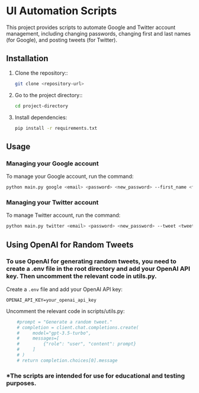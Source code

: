# UI Automation Scripts

This project provides scripts to automate Google and Twitter account management, including changing passwords, changing first and last names (for Google), and posting tweets (for Twitter).

## Installation

1. Clone the repository::
    ```bash
    git clone <repository-url>
    ```

2. Go to the project directory::
    ```bash
    cd project-directory
    ```

3. Install dependencies:
    ```bash
    pip install -r requirements.txt
    ```

## Usage

### Managing your Google account

To manage your Google account, run the command:

```bash
python main.py google <email> <password> <new_password> --first_name <first_name> --last_name <last_name> --date_of_birth <date_of_birth> --recovery_email <recovery_email> --user_agent <user_agent>
```


### Managing your Twitter account

To manage Twitter account, run the command:

```bash
python main.py twitter <email> <password> <new_password> --tweet <tweet> --user_agent <user_agent>
```
## Using OpenAI for Random Tweets
### To use OpenAI for generating random tweets, you need to create a .env file in the root directory and add your OpenAI API key. Then uncomment the relevant code in utils.py.

Create a `.env` file and add your OpenAI API key:
```env
OPENAI_API_KEY=your_openai_api_key
```

Uncomment the relevant code in scripts/utils.py:
```python
    #prompt = "Generate a random tweet."
    # completion = client.chat.completions.create(
    #     model="gpt-3.5-turbo",
    #     messages=[
    #         {"role": "user", "content": prompt}
    #     ]
    # )
    # return completion.choices[0].message
```
### *The scripts are intended for use for educational and testing purposes.
